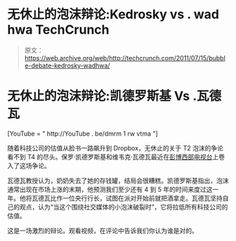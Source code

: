 # 无休止的泡沫辩论:Kedrosky vs . wad hwa TechCrunch

> 原文：<https://web.archive.org/web/http://techcrunch.com/2011/07/15/bubble-debate-kedrosky-wadhwa/>

# 无休止的泡沫辩论:凯德罗斯基 Vs .瓦德瓦

[YouTube = " http://YouTube . be/dmrm 1 rw vtma "]

随着科技公司的估值从脸书一路飙升到 Dropbox，无休止的关于 T2 泡沫的争论看不到 T4 的尽头。保罗·凯德罗斯基和维韦克·瓦德瓦最近在[彭博西部电视台](https://web.archive.org/web/20230204225618/http://www.bloomberg.com/video/72527394/)上卷入了这场争论。

瓦德瓦教授认为，奶奶失去了她的存钱罐，结局会很糟糕。凯德罗斯基指出，泡沫通常出现在市场上涨的末期，他预测我们至少还有 4 到 5 年的时间来度过这一年。他将瓦德瓦比作一位央行行长，试图在派对开始前就把酒拿走。瓦德瓦坚持自己的观点，认为“当这个围绕社交媒体的小泡沫破裂时”，它将拉低所有科技公司的估值。

这是一场激烈的辩论。观看视频，在评论中告诉我们你认为谁是对的。